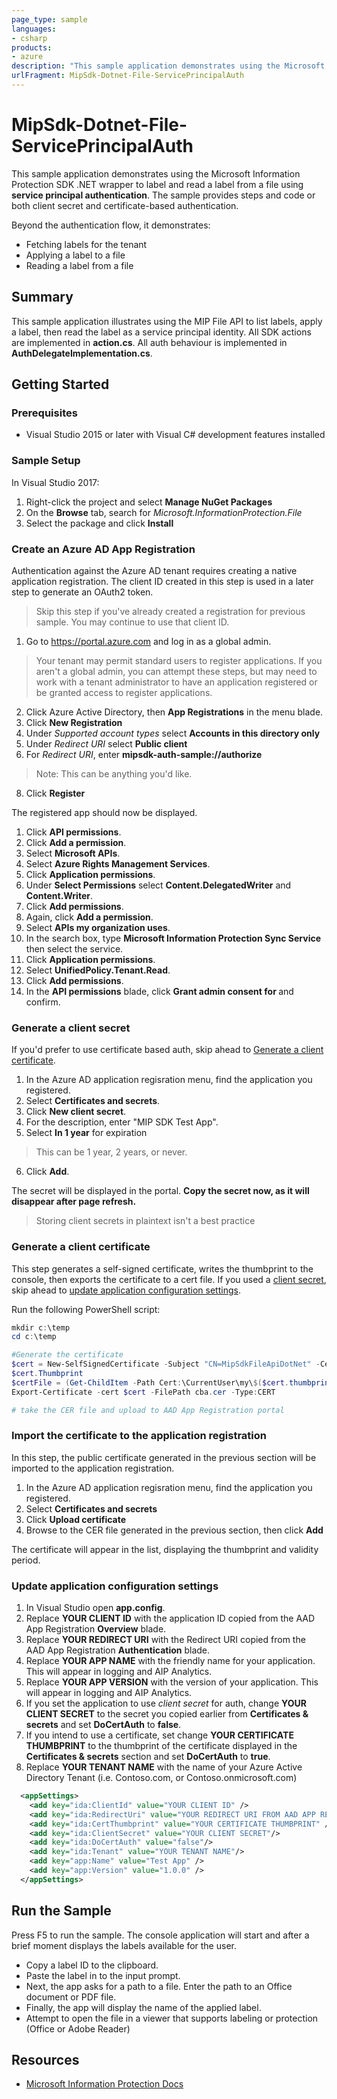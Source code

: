 ```yaml
---
page_type: sample
languages:
- csharp
products:
- azure
description: "This sample application demonstrates using the Microsoft Information Protection SDK .NET wrapper to label and read a label from a file using service principal authentication. "
urlFragment: MipSdk-Dotnet-File-ServicePrincipalAuth
---
```


# MipSdk-Dotnet-File-ServicePrincipalAuth

This sample application demonstrates using the Microsoft Information Protection SDK .NET wrapper to label and read a label from a file using **service principal authentication**. The sample provides steps and code or both client secret and certificate-based authentication.

Beyond the authentication flow, it demonstrates:

- Fetching labels for the tenant
- Applying a label to a file
- Reading a label from a file

## Summary

This sample application illustrates using the MIP File API to list labels, apply a label, then read the label as a service principal identity. All SDK actions are implemented in **action.cs**. All auth behaviour is implemented in **AuthDelegateImplementation.cs**.

## Getting Started

### Prerequisites

- Visual Studio 2015 or later with Visual C# development features installed

### Sample Setup

In Visual Studio 2017:

1. Right-click the project and select **Manage NuGet Packages**
2. On the **Browse** tab, search for *Microsoft.InformationProtection.File*
3. Select the package and click **Install**

### Create an Azure AD App Registration

Authentication against the Azure AD tenant requires creating a native application registration. The client ID created in this step is used in a later step to generate an OAuth2 token.

> Skip this step if you've already created a registration for previous sample. You may continue to use that client ID.

1. Go to https://portal.azure.com and log in as a global admin.
> Your tenant may permit standard users to register applications. If you aren't a global admin, you can attempt these steps, but may need to work with a tenant administrator to have an application registered or be granted access to register applications.
2. Click Azure Active Directory, then **App Registrations** in the menu blade.
3. Click **New Registration**
4. Under *Supported account types* select **Accounts in this directory only**
5. Under *Redirect URI* select **Public client**
6. For *Redirect URI*, enter **mipsdk-auth-sample://authorize**   
  > Note: This can be anything you'd like.
8. Click **Register**

The registered app should now be displayed.

1. Click **API permissions**.
2. Click **Add a permission**.
3. Select **Microsoft APIs**.
4. Select **Azure Rights Management Services**.
5. Click **Application permissions**.
6. Under **Select Permissions** select **Content.DelegatedWriter** and **Content.Writer**.
7. Click **Add permissions**.
8. Again, click **Add a permission**.
9. Select **APIs my organization uses**.
10. In the search box, type **Microsoft Information Protection Sync Service** then select the service.
11. Click **Application permissions**.
12. Select **UnifiedPolicy.Tenant.Read**.
13. Click **Add permissions**.
14. In the **API permissions** blade, click **Grant admin consent for <Your Tenant>** and confirm.

### Generate a client secret

If you'd prefer to use certificate based auth, skip ahead to [Generate a client certificate](#Generate-a-client-certificate).

1. In the Azure AD application regisration menu, find the application you registered.
2. Select **Certificates and secrets**.
3. Click **New client secret**.
4. For the description, enter "MIP SDK Test App".
5. Select **In 1 year** for expiration
  > This can be 1 year, 2 years, or never.
6. Click **Add**.

The secret will be displayed in the portal. **Copy the secret now, as it will disappear after page refresh.**

  > Storing client secrets in plaintext isn't a best practice

### Generate a client certificate

This step generates a self-signed certificate, writes the thumbprint to the console, then exports the certificate to a cert file. If you used a [client secret](#Generate-a-client-secret), skip ahead to [update application configuration settings](#Update-application-configuration-settings).

Run the following PowerShell script:

```powershell
mkdir c:\temp
cd c:\temp

#Generate the certificate
$cert = New-SelfSignedCertificate -Subject "CN=MipSdkFileApiDotNet" -CertStoreLocation "Cert:\CurrentUser\My"  -KeyExportPolicy Exportable -KeySpec Signature
$cert.Thumbprint
$certFile = (Get-ChildItem -Path Cert:\CurrentUser\my\$($cert.thumbprint))
Export-Certificate -cert $cert -FilePath cba.cer -Type:CERT

# take the CER file and upload to AAD App Registration portal
```

### Import the certificate to the application registration

In this step, the public certificate generated in the previous section will be imported to the application registration.

1. In the Azure AD application regisration menu, find the application you registered.
2. Select **Certificates and secrets**
3. Click **Upload certificate**
4. Browse to the CER file generated in the previous section, then click **Add**

The certificate will appear in the list, displaying the thumbprint and validity period.

### Update application configuration settings

1. In Visual Studio open **app.config**.
2. Replace **YOUR CLIENT ID** with the application ID copied from the AAD App Registration **Overview** blade.
3. Replace **YOUR REDIRECT URI** with the Redirect URI copied from the AAD App Registration **Authentication** blade.
4. Replace **YOUR APP NAME** with the friendly name for your application. This will appear in logging and AIP Analytics.
5. Replace **YOUR APP VERSION** with the version of your application. This will appear in logging and AIP Analytics.
6. If you set the application to use *client secret* for auth, change **YOUR CLIENT SECRET** to the secret you copied earlier from **Certificates & secrets** and set **DoCertAuth** to **false**.
7. If you intend to use a certificate, set change **YOUR CERTIFICATE THUMBPRINT** to the thumbprint of the certificate displayed in the **Certificates & secrets** section and set **DoCertAuth** to **true**.
8. Replace **YOUR TENANT NAME** with the name of your Azure Active Directory Tenant (i.e. Contoso.com, or Contoso.onmicrosoft.com)

```xml
  <appSettings>
    <add key="ida:ClientId" value="YOUR CLIENT ID" />
    <add key="ida:RedirectUri" value="YOUR REDIRECT URI FROM AAD APP REGISTRATION" />
    <add key="ida:CertThumbprint" value="YOUR CERTIFICATE THUMBPRINT" />
    <add key="ida:ClientSecret" value="YOUR CLIENT SECRET"/>
    <add key="ida:DoCertAuth" value="false"/>
    <add key="ida:Tenant" value="YOUR TENANT NAME"/>
    <add key="app:Name" value="Test App" />
    <add key="app:Version" value="1.0.0" />
  </appSettings>
```

## Run the Sample

Press F5 to run the sample. The console application will start and after a brief moment displays the labels available for the user.

- Copy a label ID to the clipboard.
- Paste the label in to the input prompt.
- Next, the app asks for a path to a file. Enter the path to an Office document or PDF file.
- Finally, the app will display the name of the applied label.
- Attempt to open the file in a viewer that supports labeling or protection (Office or Adobe Reader)

## Resources

- [Microsoft Information Protection Docs](https://aka.ms/mipsdkdocs)
